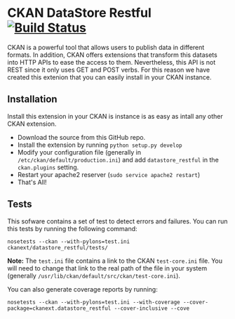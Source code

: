 CKAN DataStore Restful [![Build Status](http://hercules.ls.fi.upm.es/jenkins/job/ckan_datastore_restful/badge/icon)](http://hercules.ls.fi.upm.es/jenkins/job/ckan_datastore_restful/)
======================

CKAN is a powerful tool that allows users to publish data in different formats. In addition, CKAN offers extensions that transform this datasets into HTTP APIs to ease the access to them. Nevertheless, this API is not REST since it only uses GET and POST verbs. For this reason we have created this extenion that you can easily install in your CKAN instance. 

Installation
------------
Install this extension in your CKAN is instance is as easy as intall any other CKAN extension.
* Download the source from this GitHub repo.
* Install the extension by running `python setup.py develop`
* Modify your configuration file (generally in `/etc/ckan/default/production.ini`) and add `datastore_restful` in the `ckan.plugins` setting.
* Restart your apache2 reserver (`sudo service apache2 restart`)
* That's All!

Tests
-----
This sofware contains a set of test to detect errors and failures. You can run this tests by running the following command:
```
nosetests --ckan --with-pylons=test.ini ckanext/datastore_restful/tests/
```
**Note:** The `test.ini` file contains a link to the CKAN `test-core.ini` file. You will need to change that link to the real path of the file in your system (generally `/usr/lib/ckan/default/src/ckan/test-core.ini`). 

You can also generate coverage reports by running:
```
nosetests --ckan --with-pylons=test.ini --with-coverage --cover-package=ckanext.datastore_restful --cover-inclusive --cove
```

